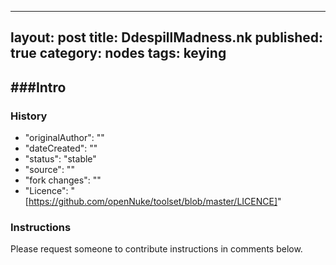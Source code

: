 
---
layout: post
title: DdespillMadness.nk
published: true
category: nodes
tags: keying
---

###Intro
- 

### History
- "originalAuthor": ""
- "dateCreated": ""
- "status": "stable"
- "source": ""
- "fork changes": ""
- "Licence": "[https://github.com/openNuke/toolset/blob/master/LICENCE]"

### Instructions
Please request someone to contribute instructions in comments below.

